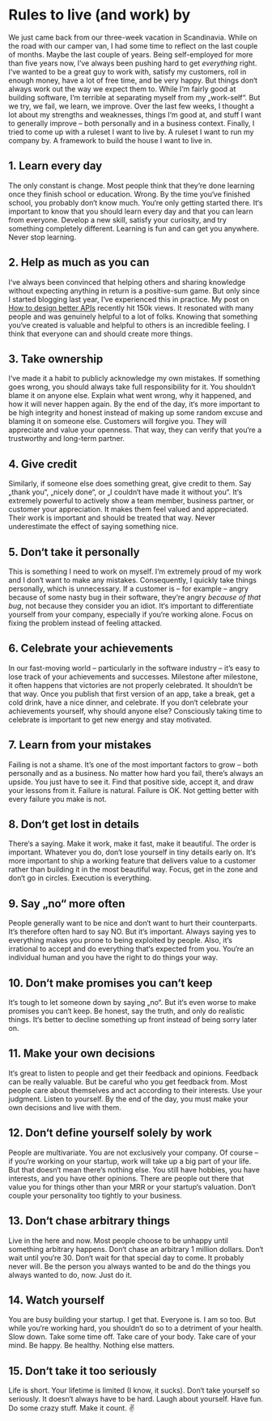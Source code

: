 # Rules to live (and work) by

We just came back from our three-week vacation in Scandinavia.
While on the road with our camper van, I had some time to reflect on the last couple of months.
Maybe the last couple of years.
Being self-employed for more than five years now, I‘ve always been pushing hard to get *everything* right.
I‘ve wanted to be a great guy to work with, satisfy my customers, roll in enough money, have a lot of free time, and be very happy.
But things don‘t always work out the way we expect them to.
While I‘m fairly good at building software, I‘m terrible at separating myself from my „work-self“.
But we try, we fail, we learn, we improve.
Over the last few weeks, I thought a lot about my strengths and weaknesses, things I‘m good at, and stuff I want to generally improve – both personally and in a business context.
Finally, I tried to come up with a ruleset I want to live by.
A ruleset I want to run my company by.
A framework to build the house I want to live in.

## 1. Learn every day

The only constant is change.
Most people think that they‘re done learning once they finish school or education.
Wrong.
By the time you‘ve finished school, you probably don‘t know much.
You‘re only getting started there.
It‘s important to know that you should learn every day and that you can learn from everyone.
Develop a new skill, satisfy your curiosity, and try something completely different.
Learning is fun and can get you anywhere.
Never stop learning.

## 2. Help as much as you can

I‘ve always been convinced that helping others and sharing knowledge without expecting anything in return is a positive-sum game.
But only since I started blogging last year, I‘ve experienced this in practice.
My post on [How to design better APIs](https://r.bluethl.net/how-to-design-better-apis) recently hit 150k views. 
It resonated with many people and was genuinely helpful to a lot of folks.
Knowing that something you‘ve created is valuable and helpful to others is an incredible feeling.
I think that everyone can and should create more things.

## 3. Take ownership

I‘ve made it a habit to publicly acknowledge my own mistakes.
If something goes wrong, you should always take full responsibility for it.
You shouldn‘t blame it on anyone else.
Explain what went wrong, why it happened, and how it will never happen again.
By the end of the day, it‘s more important to be high integrity and honest instead of making up some random excuse and blaming it on someone else.
Customers will forgive you.
They will appreciate and value your openness.
That way, they can verify that you‘re a trustworthy and long-term partner.

## 4. Give credit

Similarly, if someone else does something great, give credit to them.
Say „thank you“, „nicely done“, or „I couldn‘t have made it without you“.
It‘s extremely powerful to actively show a team member, business partner, or customer your appreciation.
It makes them feel valued and appreciated.
Their work is important and should be treated that way.
Never underestimate the effect of saying something nice.

## 5. Don‘t take it personally

This is something I need to work on myself.
I‘m extremely proud of my work and I don‘t want to make any mistakes.
Consequently, I quickly take things personally, which is unnecessary.
If a customer is – for example – angry because of some nasty bug in their software, they‘re angry *because of that bug*, not because they consider you an idiot.
It‘s important to differentiate yourself from your company, especially if you‘re working alone.
Focus on fixing the problem instead of feeling attacked.

## 6. Celebrate your achievements

In our fast-moving world – particularly in the software industry – it’s easy to lose track of your achievements and successes.
Milestone after milestone, it often happens that victories are not properly celebrated.
It shouldn‘t be that way.
Once you publish that first version of an app, take a break, get a cold drink, have a nice dinner, and celebrate.
If you don‘t celebrate your achievements yourself, why should anyone else?
Consciously taking time to celebrate is important to get new energy and stay motivated.

## 7. Learn from your mistakes

Failing is not a shame.
It’s one of the most important factors to grow – both personally and as a business.
No matter how hard you fail, there’s always an upside.
You just have to see it.
Find that positive side, accept it, and draw your lessons from it.
Failure is natural. 
Failure is OK. 
Not getting better with every failure you make is not.

## 8. Don‘t get lost in details

There‘s a saying.
Make it work, make it fast, make it beautiful.
The order is important.
Whatever you do, don‘t lose yourself in tiny details early on.
It‘s more important to ship a working feature that delivers value to a customer rather than building it in the most beautiful way.
Focus, get in the zone and don‘t go in circles.
Execution is everything.

## 9. Say „no“ more often

People generally want to be nice and don‘t want to hurt their counterparts.
It‘s therefore often hard to say NO.
But it‘s important.
Always saying yes to everything makes you prone to being exploited by people.
Also, it‘s irrational to accept and do everything that‘s expected from you.
You‘re an individual human and you have the right to do things your way.

## 10. Don‘t make promises you can‘t keep

It‘s tough to let someone down by saying „no“.
But it‘s even worse to make promises you can‘t keep.
Be honest, say the truth, and only do realistic things.
It‘s better to decline something up front instead of being sorry later on.

## 11. Make your own decisions

It‘s great to listen to people and get their feedback and opinions.
Feedback can be really valuable.
But be careful who you get feedback from.
Most people care about themselves and act according to their interests.
Use your judgment.
Listen to yourself.
By the end of the day, you must make your own decisions and live with them.

## 12. Don‘t define yourself solely by work

People are multivariate.
You are not exclusively your company.
Of course – if you‘re working on your startup, work will take up a big part of your life.
But that doesn‘t mean there‘s nothing else.
You still have hobbies, you have interests, and you have other opinions.
There are people out there that value you for things other than your MRR or your startup‘s valuation.
Don‘t couple your personality too tightly to your business.

## 13. Don‘t chase arbitrary things

Live in the here and now.
Most people choose to be unhappy until something arbitrary happens.
Don‘t chase an arbitrary 1 million dollars.
Don‘t wait until you‘re 30.
Don‘t wait for that special day to come.
It probably never will.
Be the person you always wanted to be and do the things you always wanted to do, now.
Just do it.

## 14. Watch yourself

You are busy building your startup.
I get that.
Everyone is.
I am so too.
But while you‘re working hard, you shouldn‘t do so to a detriment of your health.
Slow down.
Take some time off.
Take care of your body.
Take care of your mind.
Be happy.
Be healthy.
Nothing else matters.

## 15. Don‘t take it too seriously

Life is short.
Your lifetime is limited (I know, it sucks).
Don‘t take yourself so seriously.
It doesn‘t always have to be hard.
Laugh about yourself.
Have fun.
Do some crazy stuff.
Make it count. ✌️